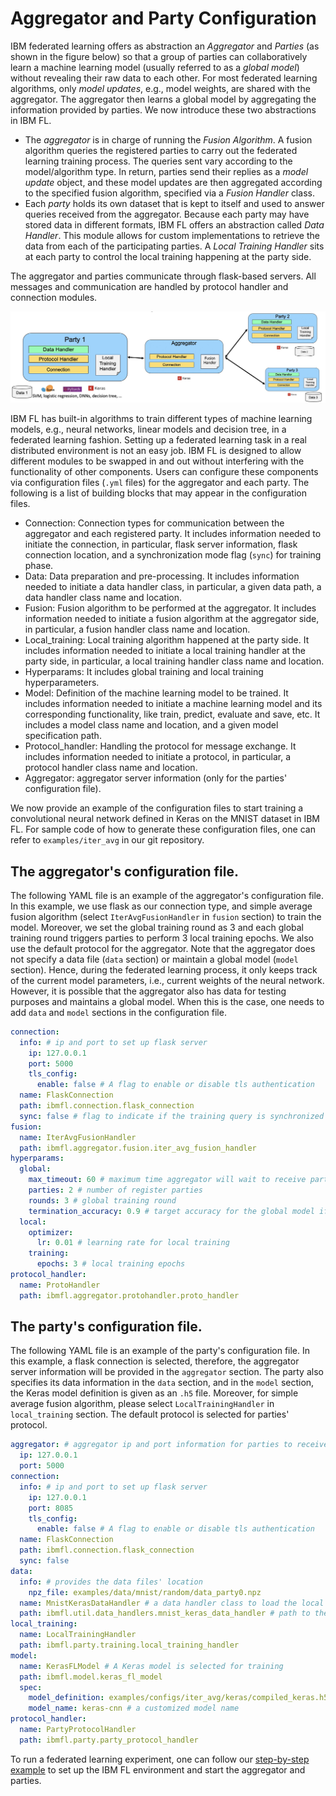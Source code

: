 # Aggregator and Party Configuration

IBM federated learning offers as abstraction an *Aggregator* and *Parties* 
(as shown in the figure below) so that a group of parties can collaboratively learn 
a machine learning model (usually referred to as a *global model*) 
without revealing their raw data to each other. 
For most federated learning algorithms, 
only *model updates*, e.g., model weights, are shared with the aggregator. 
The aggregator then learns a global model by aggregating the information provided by parties. 
We now introduce these two abstractions in IBM FL.

- The *aggregator* is in charge of running the *Fusion Algorithm*. 
A fusion algorithm queries the registered parties to carry out the federated learning training process. 
The queries sent vary according to the model/algorithm type. 
In return, parties send their replies as a *model update* object, 
and these model updates are then aggregated according to the specified fusion algorithm, 
specified via a *Fusion Handler* class. 
- Each *party* holds its own dataset that is kept to itself and used to answer queries received from the aggregator. 
Because each party may have stored data in different formats, IBM FL offers an abstraction called *Data Handler*. 
This module allows for custom implementations to retrieve the data from each of the participating parties. 
A *Local Training Handler* sits at each party to control the local training happening at the party side.

The aggregator and parties communicate through flask-based servers. 
All messages and communication are handled by protocol handler and connection modules. 

<img src="../assets/images/architecture.jpeg">

IBM FL has built-in algorithms to train different types of machine learning models, 
e.g., neural networks, linear models and decision tree, in a federated learning fashion. 
Setting up a federated learning task in a real distributed environment is not an easy job. 
IBM FL is designed to allow different modules to be swapped in and out without interfering with the functionality of other components. 
Users can configure these components via configuration files (`.yml` files) for the aggregator and each party. 
The following is a list of building blocks that may appear in the configuration files.

* Connection: 
Connection types for communication between the aggregator and each registered party. 
It includes information needed to initiate the connection, in particular, 
flask server information, flask connection location, and 
a synchronization mode flag (`sync`) for training phase. 
* Data: Data preparation and pre-processing. 
It includes information needed to initiate a data handler class, in particular, 
a given data path, a data handler class name and location.
* Fusion: Fusion algorithm to be performed at the aggregator.
It includes information needed to initiate a fusion algorithm at the aggregator side, in particular,
a fusion handler class name and location.
* Local_training: Local training algorithm happened at the party side.
It includes information needed to initiate a local training handler at the party side, in particular,
 a local training handler class name and location.
* Hyperparams: It includes global training and local training hyperparameters.
* Model: Definition of the machine learning model to be trained.
It includes information needed to initiate a machine learning model and its corresponding functionality, 
like train, predict, evaluate and save, etc. 
It includes a model class name and location, and a given model specification path.
* Protocol_handler: Handling the protocol for message exchange. 
It includes information needed to initiate a protocol, in particular, 
a protocol handler class name and location.
* Aggregator: aggregator server information (only for the parties' configuration file).

We now provide an example of the configuration files to start training a convolutional neural network defined in Keras 
on the MNIST dataset in IBM FL. 
For sample code of how to generate these configuration files, one can refer to `examples/iter_avg` 
in our git repository.

## The aggregator's configuration file.

The following YAML file is an example of the aggregator's configuration file. 
In this example, we use flask as our connection type, and simple average fusion algorithm 
(select `IterAvgFusionHandler` in `fusion` section) to train the model.
Moreover, we set the global training round as 3 and each global training round triggers 
parties to perform 3 local training epochs.
We also use the default protocol for the aggregator.
Note that the aggregator does not specify a data file (`data` section) or maintain a global model (`model` section). 
Hence, during the federated learning process, it only keeps track of the current model parameters, 
i.e., current weights of the neural network. 
However, it is possible that the aggregator also has data for testing purposes and maintains a global model. 
When this is the case, one needs to add `data` and `model` sections in the configuration file. 
```yaml
connection:
  info: # ip and port to set up flask server
    ip: 127.0.0.1
    port: 5000
    tls_config: 
      enable: false # A flag to enable or disable tls authentication
  name: FlaskConnection
  path: ibmfl.connection.flask_connection
  sync: false # flag to indicate if the training query is synchronized or not
fusion:
  name: IterAvgFusionHandler
  path: ibmfl.aggregator.fusion.iter_avg_fusion_handler
hyperparams:
  global:
    max_timeout: 60 # maximum time aggregator will wait to receive parties' replies
    parties: 2 # number of register parties
    rounds: 3 # global training round
    termination_accuracy: 0.9 # target accuracy for the global model if a dataset is provided to the aggregator
  local:
    optimizer:
      lr: 0.01 # learning rate for local training
    training:
      epochs: 3 # local training epochs
protocol_handler:
  name: ProtoHandler
  path: ibmfl.aggregator.protohandler.proto_handler
```

## The party's configuration file.

The following YAML file is an example of the party's configuration file. 
In this example, a flask connection is selected, therefore, 
the aggregator server information will be provided in the `aggregator` section. 
The party also specifies its data information in the `data` section, 
and in the `model` section, the Keras model definition is given as an `.h5` file.
Moreover, for simple average fusion algorithm, please select `LocalTrainingHandler` in `local_training` section.
The default protocol is selected for parties' protocol.
```yaml
aggregator: # aggregator ip and port information for parties to receive queries
  ip: 127.0.0.1
  port: 5000
connection:
  info: # ip and port to set up flask server
    ip: 127.0.0.1
    port: 8085
    tls_config: 
      enable: false # A flag to enable or disable tls authentication
  name: FlaskConnection
  path: ibmfl.connection.flask_connection
  sync: false
data:
  info: # provides the data files' location
    npz_file: examples/data/mnist/random/data_party0.npz
  name: MnistKerasDataHandler # a data handler class to load the local data file
  path: ibmfl.util.data_handlers.mnist_keras_data_handler # path to the data handler class
local_training:
  name: LocalTrainingHandler
  path: ibmfl.party.training.local_training_handler
model:
  name: KerasFLModel # A Keras model is selected for training
  path: ibmfl.model.keras_fl_model
  spec:
    model_definition: examples/configs/iter_avg/keras/compiled_keras.h5 # path to the Keras model file
    model_name: keras-cnn # a customized model name
protocol_handler:
  name: PartyProtocolHandler
  path: ibmfl.party.party_protocol_handler
```

To run a federated learning experiment, 
one can follow our [step-by-step example](../../quickstart.md) to set up the IBM FL environment and start the aggregator and parties.
